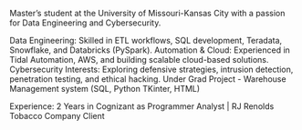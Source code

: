 Master’s student at the University of Missouri-Kansas City with a passion for Data Engineering and Cybersecurity.

Data Engineering: Skilled in ETL workflows, SQL development, Teradata, Snowflake, and Databricks (PySpark).
Automation & Cloud: Experienced in Tidal Automation, AWS, and building scalable cloud-based solutions.
Cybersecurity Interests: Exploring defensive strategies, intrusion detection, penetration testing, and ethical hacking.
Under Grad Project - Warehouse Management system (SQL, Python TKinter, HTML)

Experience: 2 Years in Cognizant as Programmer Analyst | RJ Renolds Tobacco Company Client
